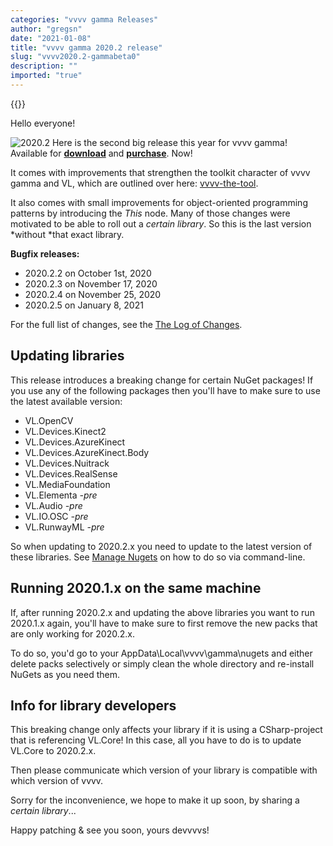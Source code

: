 ```yaml
---
categories: "vvvv gamma Releases"
author: "gregsn"
date: "2021-01-08"
title: "vvvv gamma 2020.2 release"
slug: "vvvv2020.2-gammabeta0"
description: ""
imported: "true"
---
```


{{<previousRelease>}}

Hello everyone!

![2020.2](2020.2.png)
Here is the second big release this year for vvvv gamma! Available for **[download](https://visualprogramming.net/#Download)** and **[purchase](https://store.vvvv.org)**. Now!

It comes with improvements that strengthen the toolkit character of vvvv gamma and VL, which are outlined over here: [vvvv-the-tool](/blog/2020/vvvv-the-tool).

It also comes with small improvements for object-oriented programming patterns by introducing the *This* node. Many of those changes were motivated to be able to roll out a *certain library*. So this is the last version *without *that exact library.

**Bugfix releases:**
* 2020.2.2 on October 1st, 2020
* 2020.2.3 on November 17, 2020
* 2020.2.4 on November 25, 2020
* 2020.2.5 on January 8, 2021

For the full list of changes, see the [The Log of Changes](https://thegraybook.vvvv.org/changelog/2020.2.html).

## Updating libraries

This release introduces a breaking change for certain NuGet packages! If you use any of the following packages then you'll have to make sure to use the latest available version:

* VL.OpenCV
* VL.Devices.Kinect2
* VL.Devices.AzureKinect
* VL.Devices.AzureKinect.Body
* VL.Devices.Nuitrack
* VL.Devices.RealSense
* VL.MediaFoundation
* VL.Elementa *-pre*
* VL.Audio *-pre*
* VL.IO.OSC *-pre*
* VL.RunwayML *-pre*

So when updating to 2020.2.x you need to update to the latest version of these libraries. See [Manage Nugets](https://thegraybook.vvvv.org/reference/libraries/dependencies.html#manage-nugets) on how to do so via command-line.

## Running 2020.1.x on the same machine

If, after running 2020.2.x and updating the above libraries you want to run 2020.1.x again, you'll have to make sure to first remove the new packs that are only working for 2020.2.x.

To do so, you'd go to your 
    AppData\Local\vvvv\gamma\nugets
and either delete packs selectively or simply clean the whole directory and re-install NuGets as you need them. 

## Info for library developers

This breaking change only affects your library if it is using a CSharp-project that is referencing VL.Core! In this case, all you have to do is to update VL.Core to 2020.2.x.

Then please communicate which version of your library is compatible with which version of vvvv.

Sorry for the inconvenience, we hope to make it up soon, by sharing a *certain library*...

Happy patching & see you soon,
yours devvvvs!